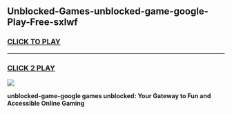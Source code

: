 
## Unblocked-Games-unblocked-game-google-Play-Free-sxlwf
<h3>
<a href="https://premium76.site?title=unblocked-game-google&ref=22A">CLICK TO PLAY</a></h3>
<hr>

<h3>
<a href="https://premium76.site?title=unblocked-game-google&ref=22A">CLICK 2 PLAY</a>
  
</h3>

<a href="https://premium76.site?title=unblocked-game-google&ref=22A"><img src="https://clearcache.store/games.png"></a>


**unblocked-game-google games unblocked: Your Gateway to Fun and Accessible Online Gaming**
